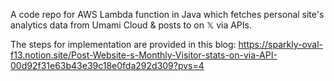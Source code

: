 A code repo for AWS Lambda function in Java which fetches personal site's analytics data from Umami Cloud & posts to on 𝕏 via APIs.

The steps for implementation are provided in this blog: https://sparkly-oval-f13.notion.site/Post-Website-s-Monthly-Visitor-stats-on-via-API-00d92f31e63b43e39c18e0fda292d309?pvs=4

